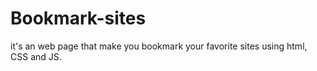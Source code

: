 # Bookmark-sites
it's an web page that make you bookmark your favorite sites using html, CSS and JS.
